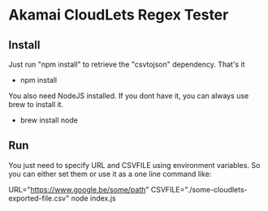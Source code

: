 # Akamai CloudLets Regex Tester

## Install

Just run "npm install" to retrieve the "csvtojson" dependency. That's it
* npm install

You also need NodeJS installed. If you dont have it, you can always use brew to install it.

* brew install node

## Run

You just need to specify URL and CSVFILE using environment variables. So you can either set them or use it as a one line command like:

URL="https://www.google.be/some/path" CSVFILE="./some-cloudlets-exported-file.csv" node index.js
